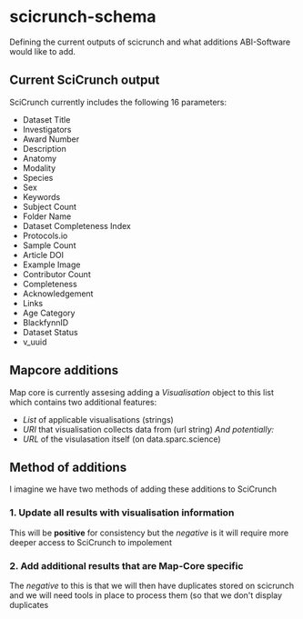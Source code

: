 # scicrunch-schema
Defining the current outputs of scicrunch and what additions ABI-Software would like to add. 

## Current SciCrunch output
SciCrunch currently includes the following 16 parameters:
- Dataset Title
- Investigators
- Award Number
- Description
- Anatomy
- Modality
- Species
- Sex
- Keywords
- Subject Count
- Folder Name
- Dataset Completeness Index
- Protocols.io
- Sample Count
- Article DOI
- Example Image
- Contributor Count
- Completeness
- Acknowledgement
- Links
- Age Category
- BlackfynnID
- Dataset Status
- v_uuid


## Mapcore additions
Map core is currently assesing adding a _Visualisation_ object to this list which contains two additional features:
- _List_ of applicable visualisations (strings)
- _URI_ that visualisation collects data from (url string)
_And potentially:_
- _URL_ of the visulasation itself (on data.sparc.science)

## Method of additions
I imagine we have two methods of adding these additions to SciCrunch
### 1. Update all results with visualisation information
This will be **positive** for consistency but the _negative_ is it will require more deeper access to SciCrunch to impolement
### 2. Add additional results that are Map-Core specific
The *negative* to this is that we will then have duplicates stored on scicrunch and we will need tools in place to process them (so that we don't display duplicates

